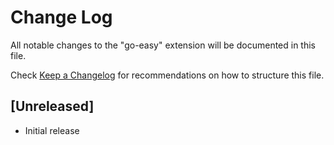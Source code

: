 # Change Log

All notable changes to the "go-easy" extension will be documented in this file.

Check [Keep a Changelog](http://keepachangelog.com/) for recommendations on how to structure this file.

## [Unreleased]

- Initial release